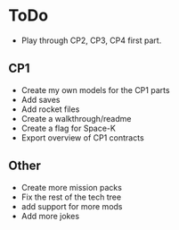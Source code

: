 # ToDo

- Play through CP2, CP3, CP4 first part.

## CP1

- Create my own models for the CP1 parts
- Add saves
- Add rocket files
- Create a walkthrough/readme
- Create a flag for Space-K
- Export overview of CP1 contracts

## Other

- Create more mission packs
- Fix the rest of the tech tree
- add support for more mods
- Add more jokes
